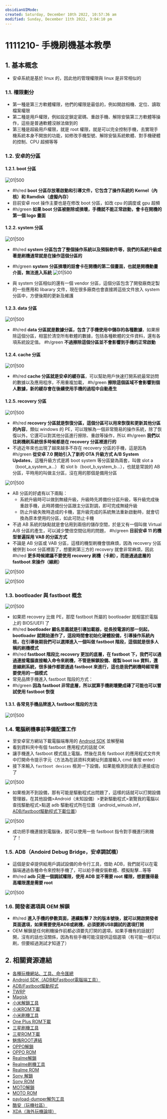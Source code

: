 ```yaml
---
obsidianUIMode: 
created: Saturday, December 10th 2022, 10:57:36 am
modified: Sunday, December 11th 2022, 3:04:10 pm
---
```

# 1111210- 手機刷機基本教學

## 1. 基本概念
- 安卓系統是基於 linux 的，因此他的管理權限與 linux 是非常相似的
### 1.1. 權限劃分
- 第一種是第三方軟體權限，他們的權限是最低的，例如開啟相機、定位、讀取檔案權限
- 第二種是用戶權限，例如設定鎖定密碼、重啟手機、解除安裝第三方軟體等操作，這些是普通軟體沒辦法做到的
- 第三種是超級用戶權限，就是 root 權限，就是可以完全控制手機，去實現手機系統本身不開放的功能，如修改手機型號、解除安裝系統軟體、對手機硬體的控制、CPU 超頻等等
### 1.2. 安卓的分區
#### 1.2.1. boot 分區

![01|500](https://raw.githubusercontent.com/hoonsor/upgit-Obsidian/main/2022/12/10/upgit_20221210_1670672617.png)
-  #h/red **boot 分區存放著啟動和引導文件，它包含了操作系統的 Kernel（內核）和 Ramdisk（虛擬內存）**
- 目前安卓 root 操作主要也是在修改 boot 分區，如改 cpu 的調度或 gpu 超頻
-  #h/green **如果 boot 分區被刪除或損壞，手機就不能正常啟動，會卡在開機的第一個 logo 畫面**

#### 1.2.2. system 分區

![01|500](https://raw.githubusercontent.com/hoonsor/upgit-Obsidian/main/2022/12/10/upgit_20221210_1670673560.png)

-  #h/red **system 分區包含了整個操作系統以及預裝軟件等，我們的系統升級或著是刷機通常就是在操作這個分區的**
- #h/green **system 分區損壞的話會卡在開機的第二個畫面，也就是開機動畫介面，無法進入系統**
![01|500](https://raw.githubusercontent.com/hoonsor/upgit-Obsidian/main/2022/12/10/upgit_20221210_1670673841.png)

- 與 system 分區相似的還有一個 vendor 分區，這個分區包含了開發廠商定製的一些應用和 libarary 文件，現在很多廠商也會直接將這些文件放入 system 分區中，方便後期的更新及維護

#### 1.2.3. data 分區

![01|500](https://raw.githubusercontent.com/hoonsor/upgit-Obsidian/main/2022/12/10/upgit_20221210_1670673991.png)

-  #h/red **data 分區就是數據分區，包含了手機使用中儲存的各種數據**，如果擦除這個分區，相當於清空所有軟體的數據，包括各種軟體的文件資料，還有各項系統設定值。 #h/green **不過擦除這個分區並不會影響到手機的正常啟動**

#### 1.2.4. cache 分區

![01|500](https://raw.githubusercontent.com/hoonsor/upgit-Obsidian/main/2022/12/10/upgit_20221210_1670674096.png)

-  #h/red **cache 分區就是安卓的緩存區**，可以幫助用戶快速打開系統最常訪問的數據以及應用程序，不用重複加載， #h/green **擦除這個區域不會影響到個人數據，新的緩存會在後續使用手機的過程中自動產生**

#### 1.2.5. recovery 分區

![01|500](https://raw.githubusercontent.com/hoonsor/upgit-Obsidian/main/2022/12/10/upgit_20221210_1670674279.png)

-  #h/red **recovery 分區就是恢復分區，這個分區可以用來恢復和更新其他分區的內容**，類似 windows 的 PE，可以理解為一個非常簡易的操作系統，除了恢復以外，它還可以對其他分區進行擦除、重啟等操作，所以 #h/green **我們以往刷機刷系統很多時候都是在 recovery 分區裡進行的**
- 不過近年來也出現了越來越多不存在 recovery 分區的手機，這是因為 #h/green **從安卓 7.0 開始引入了新的 OTA 升級方式 A/B System Updates**，這種升級方式是將 boot system 等分區變為兩套，叫做 slot a（boot_a,system_a...） 和 slot b（boot_b,system_b...），也就是常說的 AB 分區，平時用的叫做主分區，沒在用的那個是備用分區

![01|500](https://raw.githubusercontent.com/hoonsor/upgit-Obsidian/main/2022/12/10/upgit_20221210_1670675161.png)

- AB 分區的好處有以下兩點：
	- 系統升級時可以做到無縫升級，升級時先將備份分區升級，等升級完成後重啟手機，此時將備份分區跟主分區對調，即可完成無縫升級
	- 防止升級失敗時造成的卡機，當升級完成的系統無法重新啟動時，就會切換為原本使用的分區，如此可防止卡機
- 不過 AB 系統的缺點就是會佔用到兩倍的儲存空間，於是又有一個叫做 Virtual A/B 分區的產生，可以減少雙倍空間佔用的問題， #h/green **目前安卓 11 的機型普遍採用 VAB 的分區方式**
- 不論是 AB 分區或 VAB 分區，這樣的機型刷機會很麻煩，因為 recovery 分區被併到 boot 分區裡面了，想要刷第三方的 recovery 就會非常麻煩，因此 #h/red **更多時候建議不要使用 recovery 刷機（卡刷），而是通過底層的 fastboot 來操作（線刷）**

![01|500](https://raw.githubusercontent.com/hoonsor/upgit-Obsidian/main/2022/12/10/upgit_20221210_1670675282.png)

![01|500](https://raw.githubusercontent.com/hoonsor/upgit-Obsidian/main/2022/12/10/upgit_20221210_1670676538.png)

### 1.3. bootloader 與 fastboot 概念

![01|500](https://raw.githubusercontent.com/hoonsor/upgit-Obsidian/main/2022/12/10/upgit_20221210_1670675931.gif)

- 如果把 recovery 比做 PE，那麼 fastboot 所屬的 bootloader 就相當於電腦上的 BIOS/UEFI 了
-  #h/red **bootloader 顧名思義就是引導加載器，從長按電源的那一刻起，bootloader 就開始運作了，這段時間會初始化硬體設備，引導操作系統內核，在引導後期我們可以選擇進入一個叫做 fastboot 階段，這個就是很多人稱的刷機模式**
-  #h/red **fastboot 階段比 recovery 更加的底層，在 fastboot 下，我們可以通過連接電腦直接輸入命令來刷機，不管是解鎖設備、複製 boot iso 資料，還是線刷系統，很多操作都要通過 fastboot 來進行，這也是我們刷機時經常需要使用的一個模式**
- 常見品牌手機進入 fastboot 階段的方式：
-  #h/green **因為 fastboot 非常底層，所以就算手機刷壞變成磚了可能也可以嘗試使用 fastboot 恢復**

#### 1.3.1. 各常見手機品牌進入 fastboot 階段的方法
![01|500](https://raw.githubusercontent.com/hoonsor/upgit-Obsidian/main/2022/12/10/upgit_20221210_1670676226.png)

### 1.4. 電腦刷機事前準備配置工作
- 至安卓官方網站下載電腦端專用的 [Android SDK](https://developer.android.google.cn/studio/releases/platform-tools?hl=zh-cn) 並解壓縮
- 看到資料夾中有個 fastboot 應用程式的話就 OK
- 讓手機進入 fastboot 模式插上電腦，然後在具有 fastboot 的應用程式文件夾中打開命令提示字元（方法為在該資料夾網址列直接輸入 cmd 後按 enter）
- 接下來輸入 `fastboot devices` 檢測一下設備，如果能檢測到就表示連接成功了

![01|500](https://raw.githubusercontent.com/hoonsor/upgit-Obsidian/main/2022/12/11/upgit_20221211_1670740049.png)

- 如果檢測不到設備，那有可能是驅動程式出問題了，這樣的話就可以打開設備管理器，在其他設備>Android（未知設備）>更新驅動程式>瀏覽我的電腦以查找驅動程式>點選 adb 驅動程式所在位置（android_winusb.inf，[ADB/fastboot驅動程式下載位置](https://drive.google.com/file/d/1-SPyCQ0o5rXvT6oiqq72ybjc0ugVN2SO/view?usp=sharing)）

![01|500](https://raw.githubusercontent.com/hoonsor/upgit-Obsidian/main/2022/12/11/upgit_20221211_1670741031.gif)

- 成功把手機連接到電腦後，就可以使用一些 fastboot 指令對手機進行刷機了！

### 1.5. ADB（Andoird Debug Bridge，安卓調試橋）
- 這個是安卓提供給用戶調試設備的命令行工具，借助 ADB，我們就可以在電腦端通過各種命令來控制手機了，可以給手機安裝軟體、模擬點擊…等等
-  #h/red **adb 只是一個調試權限，使用 ADB 並不需要 root 權限，想要獲得最高權限還是需要 root**

![01|500](https://raw.githubusercontent.com/hoonsor/upgit-Obsidian/main/2022/12/11/upgit_20221211_1670741899.png)


### 1.6. 開發者選項與 OEM 解鎖
-  #h/red **進入手機的參數頁面，連續點擊 7 次的版本號後，就可以開啟開發者頁面選項，如果需要使用ADB或刷機，必須要將USB調試的選項打開**
- OEM 解鎖是任何刷機操作前都必須要先打開的選項，如果手機有的話就打開，沒有的話也沒關係，因為有些手機可能沒提供這個選項（有可能一樣可以刷，但要經過測試才知道了）

## 2. 相關資源連結

- [各種玩機網站、工具、命令匯總](http://wanji.jamcz.com/)
- [Android SDK（ADB和Fastboot電腦端工具）](https://developer.android.google.cn/studio/releases/platform-tools?hl=zh-cn)
- [ADB/Fastboot驅動程式](https://cz-jam.lanzouj.com/iZICY02v2k8j)
- [TWRP](https://twrp.me/)
- [Magisk](https://github.com/topjohnwu/Magisk)
- [小米解鎖工具](https://www.miui.com/unlock/index.html)
- [小米ROM下載](https://xiaomirom.com/series/)
- [小米刷機工具](https://www.youtube.com/redirect?event=video_description&redir_token=QUFFLUhqbkNnYzNnVzlMX2xrdXV1Z0c4SUVtOWR2cUVRUXxBQ3Jtc0tuaGJKMmNmQzVScTZ6cmltd0kzX1VxWUpKTGZKbVVWbWxZdTBUX0t2dlk5amZjdHViYU1ETGxfSHVOZUVDU2VoeHBITUpBV0p0eWxvTTluWTlld2s4VkhSN1lXTzJtem5qRTFWU1ZWTTMzektxWUtJNA&q=https%3A%2F%2Fcdn.alsgp0.fds.api.mi-img.com%2Fmicomm%2FMiFlash2020-3-14-0.rar&v=wz-ErdDf8AM)
- [One Plus ROM下載](https://www.youtube.com/redirect?event=video_description&redir_token=QUFFLUhqblNSektQek9uR0JOakNVdkdJcy1UcWFUMERYQXxBQ3Jtc0tsdmt1dC1CN3BGMHVuNkxMWWdpS0o1d1NUcjU3RmgwcDZ1YXU2Nk14WWJWNTV5YmUtNnJINGZwelRGeDhwTTZFVmtoVlo4QlpENlBUWU1DWTFPRVp4bGkzZUtaX0xiVFRkMzBPd05iNUpWYUxtSEJCUQ&q=https%3A%2F%2Fwww.oneplus.com%2Fcn%2Fsupport%2Fsoftwareupgrade&v=wz-ErdDf8AM)
- [三星刷機工具](https://odindownload.com/)
- [三星ROM下載](https://www.sammobile.com/firmwares/)
- [魅族ROOT連結](https://mroot.flyme.cn/)
- [OPPO解鎖](https://www.oppo.cn/thread-397164526-1)
- [OPPO ROM](https://www.coloros.com/rom)
- [Realme解鎖](https://www.youtube.com/redirect?event=video_description&redir_token=QUFFLUhqbTJSTHdmYXFSbUxvZkZBVWp5ZHI3OG10SnM4QXxBQ3Jtc0tua3pORlBjTXZKM2ZROUpOa3FBZU1aWHhhZThHcEwxUE5ja0RxSmFHZkVvUlVXOS14TWNSaXk4Z1JJYnlDQUtBN0V0ZmJwcDNIQW4yeWdKaUQydWw4QTJrWHlnQlItMXk2RUlTbm5Pcy1rc1J2MVl5Zw&q=https%3A%2F%2Fwww.realmebbs.com%2Fpost-details%2F1275426081138028544&v=wz-ErdDf8AM)
- [Realme刷機工具](https://www.youtube.com/redirect?event=video_description&redir_token=QUFFLUhqazQ3OVFiWGcyU2lDVC0zNVB0aFhnVGROOVJOQXxBQ3Jtc0tsWDI4WlhnaFpqQWt3S0ItVkhlUEh5eUp3dEtQaWdnbGNPRG5KYUFES2dyTWxfUlBVWkJRVlJ3TkJuazVaNDNzSkY4LXlxR3RNdVJLU01qbm1hM3M4N0tDeE96WWZYa1ktUzlKSjh2X3JCTEJmU1Rpcw&q=https%3A%2F%2Fwww.realmebbs.com%2Fpost-details%2F1271082970484060160&v=wz-ErdDf8AM)
- [Realme ROM](https://www.youtube.com/redirect?event=video_description&redir_token=QUFFLUhqa2N5LVhnazRWN3BYSndWWXZDNHZEZGhaY01CZ3xBQ3Jtc0ttVDJ2UlNmcnRhUUVCNThhVFBXRFhHMEJWTmVJUVVtUHVUVktYMi1XRUxEQWx4QUVhWlBGR3pwYW12RWRtYnhNeDZIZzlRRTl6NUUyOFJCaTRrUk8teVhtUVBYb0V4S1lDQjI1Z0RLSkRDVHhaU3NsYw&q=https%3A%2F%2Fwww.realme.com%2Fsupport%2Fsoftware-update&v=wz-ErdDf8AM)
- [Sony 解鎖](https://www.youtube.com/redirect?event=video_description&redir_token=QUFFLUhqazd0MXl6QVJnUmp1YTFGUmRPdFFuNGgzbU1wd3xBQ3Jtc0ttd2liWFhvTnpDN0dDRDlEcUM5RGMwQS1KX25MMlJBYnBvTVpqWmNVNk5UbW8zRDNUMUdtZTNPbmZZMXFDbl84cXAxTGZua1lSa0s5cWtoNmNuSFh2Y2xLSzJGSzFWanRaSmo1Xzhld2RRcW1EVEl5VQ&q=https%3A%2F%2Fdeveloper.sony.com%2Fdevelop%2Fopen-devices%2Fget-started%2Funlock-bootloader&v=wz-ErdDf8AM)
- [Sony ROM](https://xperifirm.com/)
- [MOTO解鎖](https://www.youtube.com/redirect?event=video_description&redir_token=QUFFLUhqbFNzTmUxdGpqR2IwMTgzenVwODVpNG9vMWxqd3xBQ3Jtc0tuU2hOdVRxdVo2Y2xPa1E4aDUtZ1daMUdxUTYxZTZJU292eF9QNGV4SXdYdl94ajVKbjBwUjNTV2Yya2RpMXVuOTZlOUNSRG5EaXNtbWIzLVpPSlExZzY0Sm5OUk5NbVh3VXc2MjRvS0RXWFg4ME1YSQ&q=https%3A%2F%2Fmotorola-global-portal.custhelp.com%2Fapp%2Fstandalone%2Fbootloader%2Funlock-your-device-a&v=wz-ErdDf8AM)
- [MOTO ROM](https://www.youtube.com/redirect?event=video_description&redir_token=QUFFLUhqbHhrdklyRjFEeDZOemZYQXhkeDI1VlhJRGk1QXxBQ3Jtc0tuQmV3Zk4xV2VIckpubTlTWV9ha1I0d1B4ekFHSGJOT1YxRkR2T1FlcU1iU05pbDZxRnk5RDJPVFlNWklaNXZ3Q1ZBblJWNzRjZHlIbFRiNDlZYU5ILV9HdWFwX1dZN3Vac2p6RGQ0SC1fdzNWLVROUQ&q=https%3A%2F%2Fmirrors.lolinet.com%2Ffirmware%2Fmotorola%2F&v=wz-ErdDf8AM)
- [payload-dumper解包工具](https://mrzzoxo.lanzouw.com/iR65zpaueyd)
- [酷安（玩機社區）](https://www.coolapk.com/)
- [XDA（海外玩機論壇）](https://forum.xda-developers.com/)